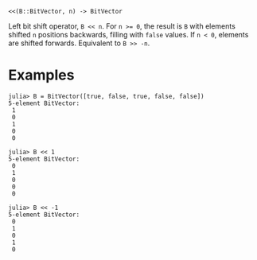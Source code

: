 ```
<<(B::BitVector, n) -> BitVector
```

Left bit shift operator, `B << n`. For `n >= 0`, the result is `B` with elements shifted `n` positions backwards, filling with `false` values. If `n < 0`, elements are shifted forwards. Equivalent to `B >> -n`.

# Examples

```jldoctest
julia> B = BitVector([true, false, true, false, false])
5-element BitVector:
 1
 0
 1
 0
 0

julia> B << 1
5-element BitVector:
 0
 1
 0
 0
 0

julia> B << -1
5-element BitVector:
 0
 1
 0
 1
 0
```
